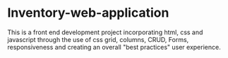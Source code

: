 # Inventory-web-application
This is a front end development project incorporating html, css and javascript through the use of css grid, columns, CRUD, Forms, responsiveness and creating an overall "best practices" user experience.
